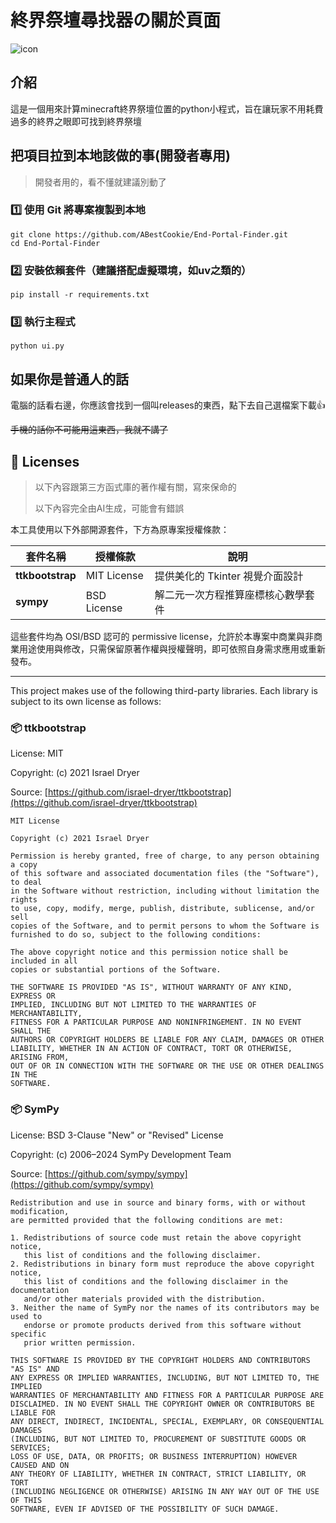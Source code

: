 # 終界祭壇尋找器の關於頁面



![icon](/help/img/未命名.png)

## 介紹

這是一個用來計算minecraft終界祭壇位置的python小程式，旨在讓玩家不用耗費過多的終界之眼即可找到終界祭壇

## 把項目拉到本地該做的事(開發者專用)
>開發者用的，看不懂就建議別動了

### 1️⃣ 使用 Git 將專案複製到本地

```
git clone https://github.com/ABestCookie/End-Portal-Finder.git
cd End-Portal-Finder
```

### 2️⃣ 安裝依賴套件（建議搭配虛擬環境，如uv之類的）

```
pip install -r requirements.txt
```

### 3️⃣ 執行主程式

```
python ui.py
```

## 如果你是普通人的話

電腦的話看右邊，你應該會找到一個叫releases的東西，點下去自己選檔案下載👍

~~手機的話你不可能用這東西，我就不講了~~

## 📜 Licenses
>以下內容跟第三方函式庫的著作權有關，寫來保命的
>
>以下內容完全由AI生成，可能會有錯誤

本工具使用以下外部開源套件，下方為原專案授權條款：

| 套件名稱       | 授權條款        | 說明 |
|----------------|-----------------|------|
| **ttkbootstrap** | MIT License | 提供美化的 Tkinter 視覺介面設計 |
| **sympy**       | BSD License | 解二元一次方程推算座標核心數學套件 |

這些套件均為 OSI/BSD 認可的 permissive license，允許於本專案中商業與非商業用途使用與修改，只需保留原著作權與授權聲明，即可依照自身需求應用或重新發布。

---

This project makes use of the following third-party libraries. Each library is subject to its own license as follows:

### 📦 ttkbootstrap

License: MIT

Copyright: (c) 2021 Israel Dryer

Source: [https://github.com/israel-dryer/ttkbootstrap](https://github.com/israel-dryer/ttkbootstrap)

```
MIT License

Copyright (c) 2021 Israel Dryer

Permission is hereby granted, free of charge, to any person obtaining a copy
of this software and associated documentation files (the "Software"), to deal
in the Software without restriction, including without limitation the rights
to use, copy, modify, merge, publish, distribute, sublicense, and/or sell
copies of the Software, and to permit persons to whom the Software is
furnished to do so, subject to the following conditions:

The above copyright notice and this permission notice shall be included in all
copies or substantial portions of the Software.

THE SOFTWARE IS PROVIDED "AS IS", WITHOUT WARRANTY OF ANY KIND, EXPRESS OR
IMPLIED, INCLUDING BUT NOT LIMITED TO THE WARRANTIES OF MERCHANTABILITY,
FITNESS FOR A PARTICULAR PURPOSE AND NONINFRINGEMENT. IN NO EVENT SHALL THE
AUTHORS OR COPYRIGHT HOLDERS BE LIABLE FOR ANY CLAIM, DAMAGES OR OTHER
LIABILITY, WHETHER IN AN ACTION OF CONTRACT, TORT OR OTHERWISE, ARISING FROM,
OUT OF OR IN CONNECTION WITH THE SOFTWARE OR THE USE OR OTHER DEALINGS IN THE
SOFTWARE.
```

### 📦 SymPy

License: BSD 3-Clause "New" or "Revised" License

Copyright: (c) 2006–2024 SymPy Development Team

Source: [https://github.com/sympy/sympy](https://github.com/sympy/sympy)

```
Redistribution and use in source and binary forms, with or without modification,
are permitted provided that the following conditions are met:

1. Redistributions of source code must retain the above copyright notice,
   this list of conditions and the following disclaimer.
2. Redistributions in binary form must reproduce the above copyright notice,
   this list of conditions and the following disclaimer in the documentation
   and/or other materials provided with the distribution.
3. Neither the name of SymPy nor the names of its contributors may be used to
   endorse or promote products derived from this software without specific
   prior written permission.

THIS SOFTWARE IS PROVIDED BY THE COPYRIGHT HOLDERS AND CONTRIBUTORS "AS IS" AND
ANY EXPRESS OR IMPLIED WARRANTIES, INCLUDING, BUT NOT LIMITED TO, THE IMPLIED
WARRANTIES OF MERCHANTABILITY AND FITNESS FOR A PARTICULAR PURPOSE ARE
DISCLAIMED. IN NO EVENT SHALL THE COPYRIGHT OWNER OR CONTRIBUTORS BE LIABLE FOR
ANY DIRECT, INDIRECT, INCIDENTAL, SPECIAL, EXEMPLARY, OR CONSEQUENTIAL DAMAGES
(INCLUDING, BUT NOT LIMITED TO, PROCUREMENT OF SUBSTITUTE GOODS OR SERVICES;
LOSS OF USE, DATA, OR PROFITS; OR BUSINESS INTERRUPTION) HOWEVER CAUSED AND ON
ANY THEORY OF LIABILITY, WHETHER IN CONTRACT, STRICT LIABILITY, OR TORT
(INCLUDING NEGLIGENCE OR OTHERWISE) ARISING IN ANY WAY OUT OF THE USE OF THIS
SOFTWARE, EVEN IF ADVISED OF THE POSSIBILITY OF SUCH DAMAGE.
```



